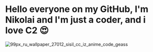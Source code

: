 # Hello everyone on my GitHub, I'm Nikolai and I'm just a coder, and i love C2 😍 
![99px_ru_wallpaper_27012_sisil_cc_iz_anime_code_geass](https://github.com/user-attachments/assets/78d198b0-7073-4b8e-8bfb-dd822d5d373c)

